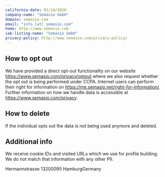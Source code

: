 ```yaml
---
california-date: 01/14/2020
company-name: "Semasio GmbH"
domain: semasio.com
email: "info [at] semasio.com"
home: http://www.semasio.com
iab-listing-name: "Semasio GmbH"
privacy-policy: http://www.semasio.com/privacy-policy/
---
```

## How to opt out


We have provided a direct opt-out functionality on our website https://www.semasio.com/privacy/optout where we also request whether the opt out is being performed under CCPA. Internet users can perform their right for information on https://me.semasio.net/right-for-information/. Further information on how we handle data is accessible at https://www.semasio.com/privacy.

## How to delete


If the individual opts out the data is not being used anymore and deleted.

## Additional info


We receive cookie IDs and visited URLs which we use for profile building. We do not match that information with any other PII.

Hermannstrasse 13200095 HamburgGermany













